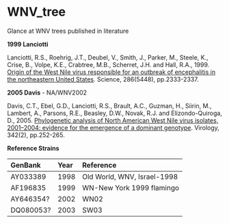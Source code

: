# WNV_tree

Glance at WNV trees published in literature

**1999 Lanciotti**

Lanciotti, R.S., Roehrig, J.T., Deubel, V., Smith, J., Parker, M., Steele, K., Crise, B., Volpe, K.E., Crabtree, M.B., Scherret, J.H. and Hall, R.A., 1999. [Origin of the West Nile virus responsible for an outbreak of encephalitis in the northeastern United States](https://doi.org/10.1126/science.286.5448.2333). Science, 286(5448), pp.2333-2337.

**2005 Davis** - NA/WNV2002

Davis, C.T., Ebel, G.D., Lanciotti, R.S., Brault, A.C., Guzman, H., Siirin, M., Lambert, A., Parsons, R.E., Beasley, D.W., Novak, R.J. and Elizondo-Quiroga, D., 2005. [Phylogenetic analysis of North American West Nile virus isolates, 2001–2004: evidence for the emergence of a dominant genotype](https://doi.org/10.1016/j.virol.2005.07.022). Virology, 342(2), pp.252-265.

**Reference Strains**

| GenBank | Year | Reference |
|:--|:--|:--|
| AY033389 | 1998 | Old World, WNV, Israel-1998|
| AF196835 | 1999 |WN-New York 1999 flamingo |
| AY646354? | 2002 | WN02 |
| DQ080053? | 2003 | SW03 |